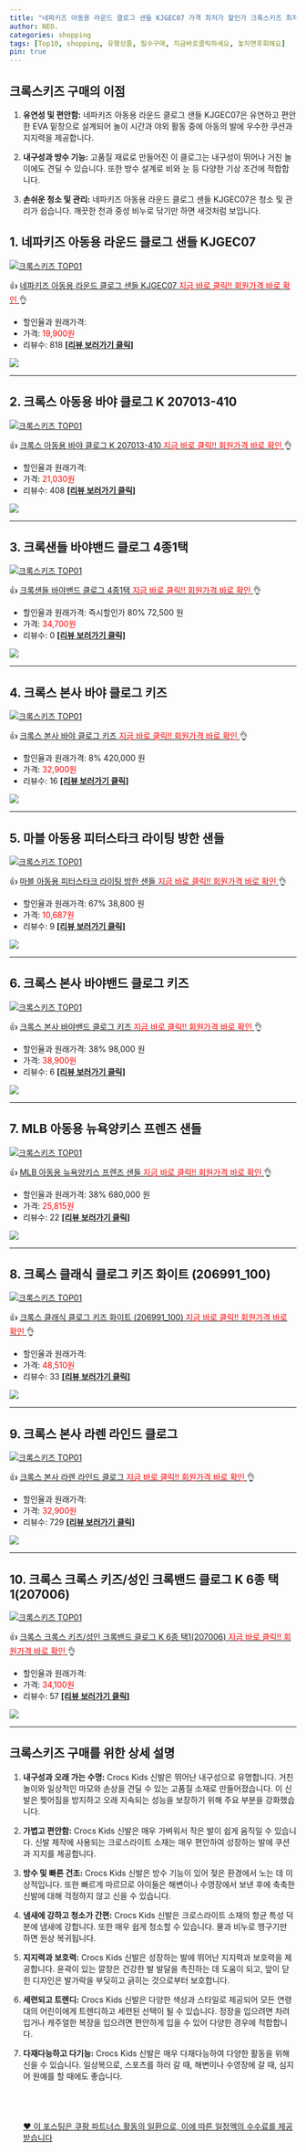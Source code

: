 ```yaml
---
title: "네파키즈 아동용 라운드 클로그 샌들 KJGEC07 가격 최저가 할인가 크록스키즈 최저가 추천 제품 비교"
author: NEO.
categories: shopping
tags: [Top10, shopping, 유행상품, 필수구매, 지금바로클릭하세요, 놓치면후회해요]
pin: true
---
```

## 크록스키즈 구매의 이점
1. **유연성 및 편안함:** 네파키즈 아동용 라운드 클로그 샌들 KJGEC07은 유연하고 편안한 EVA 밑창으로 설계되어 놀이 시간과 야외 활동 중에 아동의 발에 우수한 쿠션과 지지력을 제공합니다.


2. **내구성과 방수 기능:** 고품질 재료로 만들어진 이 클로그는 내구성이 뛰어나 거친 놀이에도 견딜 수 있습니다. 또한 방수 설계로 비와 눈 등 다양한 기상 조건에 적합합니다.


3. **손쉬운 청소 및 관리:** 네파키즈 아동용 라운드 클로그 샌들 KJGEC07은 청소 및 관리가 쉽습니다. 깨끗한 천과 중성 비누로 닦기만 하면 새것처럼 보입니다.

   

## 1. 네파키즈 아동용 라운드 클로그 샌들 KJGEC07

[![크록스키즈 TOP01](https://thumbnail10.coupangcdn.com/thumbnails/remote/490x490ex/image/retail/images/539121615331063-d63e7b75-3365-4bd5-8b46-e8ae0df0475d.jpg)](https://link.coupang.com/re/AFFSDP?lptag=AF3617701&subid=GithubCoopas&pageKey=7692063905&traceid=V0-153&itemId=20572321466&vendorItemId=87647732066)


👍 [네파키즈 아동용 라운드 클로그 샌들 KJGEC07 <font color=red> 지금 바로 클릭!! 회원가격 바로 확인 </font> ](https://link.coupang.com/re/AFFSDP?lptag=AF3617701&subid=GithubCoopas&pageKey=7692063905&traceid=V0-153&itemId=20572321466&vendorItemId=87647732066) 👌 


- 할인율과 원래가격: 
- 가격: <span style='color:red'>19,900원</span>
- 리뷰수: 818  [**[리뷰 보러가기 클릭]**](https://link.coupang.com/re/AFFSDP?lptag=AF3617701&subid=GithubCoopas&pageKey=7692063905&traceid=V0-153&itemId=20572321466&vendorItemId=87647732066)

[![](/discount_price.png)](https://link.coupang.com/re/AFFSDP?lptag=AF3617701&subid=GithubCoopas&pageKey=7692063905&traceid=V0-153&itemId=20572321466&vendorItemId=87647732066)

---


   

## 2. 크록스 아동용 바야 클로그 K 207013-410

[![크록스키즈 TOP01](https://thumbnail6.coupangcdn.com/thumbnails/remote/490x490ex/image/retail/images/2023/07/12/10/9/07e1fbbb-62c4-473a-b2a7-9fea1e767798.png)](https://link.coupang.com/re/AFFSDP?lptag=AF3617701&subid=GithubCoopas&pageKey=7460221944&traceid=V0-153&itemId=19443316539&vendorItemId=86554289192)


👍 [크록스 아동용 바야 클로그 K 207013-410 <font color=red> 지금 바로 클릭!! 회원가격 바로 확인 </font> ](https://link.coupang.com/re/AFFSDP?lptag=AF3617701&subid=GithubCoopas&pageKey=7460221944&traceid=V0-153&itemId=19443316539&vendorItemId=86554289192) 👌 


- 할인율과 원래가격: 
- 가격: <span style='color:red'>21,030원</span>
- 리뷰수: 408  [**[리뷰 보러가기 클릭]**](https://link.coupang.com/re/AFFSDP?lptag=AF3617701&subid=GithubCoopas&pageKey=7460221944&traceid=V0-153&itemId=19443316539&vendorItemId=86554289192)

[![](/discount_price.png)](https://link.coupang.com/re/AFFSDP?lptag=AF3617701&subid=GithubCoopas&pageKey=7460221944&traceid=V0-153&itemId=19443316539&vendorItemId=86554289192)

---


   

## 3. 크록샌들 바야밴드 클로그 4종1택

[![크록스키즈 TOP01](https://thumbnail8.coupangcdn.com/thumbnails/remote/490x490ex/image/vendor_inventory/5a70/5f259ae5bf96031f1cf25e46ac4b4e6f165f25223ca1223e4947ba40c4fe.jpg)](https://link.coupang.com/re/AFFSDP?lptag=AF3617701&subid=GithubCoopas&pageKey=7188296050&traceid=V0-153&itemId=18143481983&vendorItemId=88242522554)


👍 [크록샌들 바야밴드 클로그 4종1택 <font color=red> 지금 바로 클릭!! 회원가격 바로 확인 </font> ](https://link.coupang.com/re/AFFSDP?lptag=AF3617701&subid=GithubCoopas&pageKey=7188296050&traceid=V0-153&itemId=18143481983&vendorItemId=88242522554) 👌 


- 할인율과 원래가격: 즉시할인가 80%  72,500   원
- 가격: <span style='color:red'>34,700원</span>
- 리뷰수: 0  [**[리뷰 보러가기 클릭]**](https://link.coupang.com/re/AFFSDP?lptag=AF3617701&subid=GithubCoopas&pageKey=7188296050&traceid=V0-153&itemId=18143481983&vendorItemId=88242522554)

[![](/discount_price.png)](https://link.coupang.com/re/AFFSDP?lptag=AF3617701&subid=GithubCoopas&pageKey=7188296050&traceid=V0-153&itemId=18143481983&vendorItemId=88242522554)

---


   

## 4. 크록스 본사 바야 클로그 키즈

[![크록스키즈 TOP01](https://thumbnail10.coupangcdn.com/thumbnails/remote/490x490ex/image/vendor_inventory/fa07/952292c2c44fb49a5011137a966173343ea6e78572d95ce725499d6e14fb.jpg)](https://link.coupang.com/re/AFFSDP?lptag=AF3617701&subid=GithubCoopas&pageKey=6905813602&traceid=V0-153&itemId=16624263425&vendorItemId=80179064284)


👍 [크록스 본사 바야 클로그 키즈 <font color=red> 지금 바로 클릭!! 회원가격 바로 확인 </font> ](https://link.coupang.com/re/AFFSDP?lptag=AF3617701&subid=GithubCoopas&pageKey=6905813602&traceid=V0-153&itemId=16624263425&vendorItemId=80179064284) 👌 


- 할인율과 원래가격: 8%  420,000   원
- 가격: <span style='color:red'>32,900원</span>
- 리뷰수: 16  [**[리뷰 보러가기 클릭]**](https://link.coupang.com/re/AFFSDP?lptag=AF3617701&subid=GithubCoopas&pageKey=6905813602&traceid=V0-153&itemId=16624263425&vendorItemId=80179064284)

[![](/discount_price.png)](https://link.coupang.com/re/AFFSDP?lptag=AF3617701&subid=GithubCoopas&pageKey=6905813602&traceid=V0-153&itemId=16624263425&vendorItemId=80179064284)

---


   

## 5. 마블 아동용 피터스타크 라이팅 방한 샌들

[![크록스키즈 TOP01](https://thumbnail9.coupangcdn.com/thumbnails/remote/490x490ex/image/rs_quotation_api/mqk9qtwr/90189fcfbb384743b49dc0e95b288413.jpg)](https://link.coupang.com/re/AFFSDP?lptag=AF3617701&subid=GithubCoopas&pageKey=6136675718&traceid=V0-153&itemId=11740473030&vendorItemId=79014386468)


👍 [마블 아동용 피터스타크 라이팅 방한 샌들 <font color=red> 지금 바로 클릭!! 회원가격 바로 확인 </font> ](https://link.coupang.com/re/AFFSDP?lptag=AF3617701&subid=GithubCoopas&pageKey=6136675718&traceid=V0-153&itemId=11740473030&vendorItemId=79014386468) 👌 


- 할인율과 원래가격: 67%  38,800   원
- 가격: <span style='color:red'>10,687원</span>
- 리뷰수: 9  [**[리뷰 보러가기 클릭]**](https://link.coupang.com/re/AFFSDP?lptag=AF3617701&subid=GithubCoopas&pageKey=6136675718&traceid=V0-153&itemId=11740473030&vendorItemId=79014386468)

[![](/discount_price.png)](https://link.coupang.com/re/AFFSDP?lptag=AF3617701&subid=GithubCoopas&pageKey=6136675718&traceid=V0-153&itemId=11740473030&vendorItemId=79014386468)

---


   

## 6. 크록스 본사 바야밴드 클로그 키즈

[![크록스키즈 TOP01](https://thumbnail10.coupangcdn.com/thumbnails/remote/490x490ex/image/vendor_inventory/1739/7711aa2804f1a264a54538c8858e7035a1cb50a399ee8ee93493d8b9e7ef.jpg)](https://link.coupang.com/re/AFFSDP?lptag=AF3617701&subid=GithubCoopas&pageKey=7786234905&traceid=V0-153&itemId=21054626327&vendorItemId=88117073301)


👍 [크록스 본사 바야밴드 클로그 키즈 <font color=red> 지금 바로 클릭!! 회원가격 바로 확인 </font> ](https://link.coupang.com/re/AFFSDP?lptag=AF3617701&subid=GithubCoopas&pageKey=7786234905&traceid=V0-153&itemId=21054626327&vendorItemId=88117073301) 👌 


- 할인율과 원래가격: 38%  98,000   원
- 가격: <span style='color:red'>38,900원</span>
- 리뷰수: 6  [**[리뷰 보러가기 클릭]**](https://link.coupang.com/re/AFFSDP?lptag=AF3617701&subid=GithubCoopas&pageKey=7786234905&traceid=V0-153&itemId=21054626327&vendorItemId=88117073301)

[![](/discount_price.png)](https://link.coupang.com/re/AFFSDP?lptag=AF3617701&subid=GithubCoopas&pageKey=7786234905&traceid=V0-153&itemId=21054626327&vendorItemId=88117073301)

---


   

## 7. MLB 아동용 뉴욕양키스 프렌즈 샌들

[![크록스키즈 TOP01](https://thumbnail6.coupangcdn.com/thumbnails/remote/490x490ex/image/rs_quotation_api/eszmpnob/67bf9a072b4e4e80acfc2e81cb4a0ca8.jpg)](https://link.coupang.com/re/AFFSDP?lptag=AF3617701&subid=GithubCoopas&pageKey=6161757290&traceid=V0-153&itemId=11963232024&vendorItemId=79235807126)


👍 [MLB 아동용 뉴욕양키스 프렌즈 샌들 <font color=red> 지금 바로 클릭!! 회원가격 바로 확인 </font> ](https://link.coupang.com/re/AFFSDP?lptag=AF3617701&subid=GithubCoopas&pageKey=6161757290&traceid=V0-153&itemId=11963232024&vendorItemId=79235807126) 👌 


- 할인율과 원래가격: 38%  680,000   원
- 가격: <span style='color:red'>25,815원</span>
- 리뷰수: 22  [**[리뷰 보러가기 클릭]**](https://link.coupang.com/re/AFFSDP?lptag=AF3617701&subid=GithubCoopas&pageKey=6161757290&traceid=V0-153&itemId=11963232024&vendorItemId=79235807126)

[![](/discount_price.png)](https://link.coupang.com/re/AFFSDP?lptag=AF3617701&subid=GithubCoopas&pageKey=6161757290&traceid=V0-153&itemId=11963232024&vendorItemId=79235807126)

---


   

## 8. 크록스 클래식 클로그 키즈 화이트 (206991_100)

[![크록스키즈 TOP01](https://thumbnail8.coupangcdn.com/thumbnails/remote/490x490ex/image/vendor_inventory/2cf8/29206cc0a08fbe4b58a4a5ef81ff21e19c6624edc6b9f8042028f3cec628.jpg)](https://link.coupang.com/re/AFFSDP?lptag=AF3617701&subid=GithubCoopas&pageKey=6675366371&traceid=V0-153&itemId=17269256130&vendorItemId=86159769915)


👍 [크록스 클래식 클로그 키즈 화이트 (206991_100) <font color=red> 지금 바로 클릭!! 회원가격 바로 확인 </font> ](https://link.coupang.com/re/AFFSDP?lptag=AF3617701&subid=GithubCoopas&pageKey=6675366371&traceid=V0-153&itemId=17269256130&vendorItemId=86159769915) 👌 


- 할인율과 원래가격: 
- 가격: <span style='color:red'>48,510원</span>
- 리뷰수: 33  [**[리뷰 보러가기 클릭]**](https://link.coupang.com/re/AFFSDP?lptag=AF3617701&subid=GithubCoopas&pageKey=6675366371&traceid=V0-153&itemId=17269256130&vendorItemId=86159769915)

[![](/discount_price.png)](https://link.coupang.com/re/AFFSDP?lptag=AF3617701&subid=GithubCoopas&pageKey=6675366371&traceid=V0-153&itemId=17269256130&vendorItemId=86159769915)

---


   

## 9. 크록스 본사 라렌 라인드 클로그

[![크록스키즈 TOP01](https://thumbnail10.coupangcdn.com/thumbnails/remote/490x490ex/image/vendor_inventory/a440/28fe05e659df7e415f805799094eaad2f05681028d048cc05636bdd30cb5.jpg)](https://link.coupang.com/re/AFFSDP?lptag=AF3617701&subid=GithubCoopas&pageKey=7594506958&traceid=V0-153&itemId=20075856691&vendorItemId=87171552183)


👍 [크록스 본사 라렌 라인드 클로그 <font color=red> 지금 바로 클릭!! 회원가격 바로 확인 </font> ](https://link.coupang.com/re/AFFSDP?lptag=AF3617701&subid=GithubCoopas&pageKey=7594506958&traceid=V0-153&itemId=20075856691&vendorItemId=87171552183) 👌 


- 할인율과 원래가격: 
- 가격: <span style='color:red'>32,900원</span>
- 리뷰수: 729  [**[리뷰 보러가기 클릭]**](https://link.coupang.com/re/AFFSDP?lptag=AF3617701&subid=GithubCoopas&pageKey=7594506958&traceid=V0-153&itemId=20075856691&vendorItemId=87171552183)

[![](/discount_price.png)](https://link.coupang.com/re/AFFSDP?lptag=AF3617701&subid=GithubCoopas&pageKey=7594506958&traceid=V0-153&itemId=20075856691&vendorItemId=87171552183)

---


   

## 10. 크록스 크록스 키즈/성인 크록밴드 클로그 K 6종 택1(207006)

[![크록스키즈 TOP01](https://thumbnail8.coupangcdn.com/thumbnails/remote/490x490ex/image/vendor_inventory/bdd2/051ecdb0516f1c27d19af18bd48fbd8833d453c804811ab6d1c0638e612e.jpg)](https://link.coupang.com/re/AFFSDP?lptag=AF3617701&subid=GithubCoopas&pageKey=7214744536&traceid=V0-153&itemId=18267638010&vendorItemId=85413968725)


👍 [크록스 크록스 키즈/성인 크록밴드 클로그 K 6종 택1(207006) <font color=red> 지금 바로 클릭!! 회원가격 바로 확인 </font> ](https://link.coupang.com/re/AFFSDP?lptag=AF3617701&subid=GithubCoopas&pageKey=7214744536&traceid=V0-153&itemId=18267638010&vendorItemId=85413968725) 👌 


- 할인율과 원래가격: 
- 가격: <span style='color:red'>34,100원</span>
- 리뷰수: 57  [**[리뷰 보러가기 클릭]**](https://link.coupang.com/re/AFFSDP?lptag=AF3617701&subid=GithubCoopas&pageKey=7214744536&traceid=V0-153&itemId=18267638010&vendorItemId=85413968725)

[![](/discount_price.png)](https://link.coupang.com/re/AFFSDP?lptag=AF3617701&subid=GithubCoopas&pageKey=7214744536&traceid=V0-153&itemId=18267638010&vendorItemId=85413968725)

---
## 크록스키즈 구매를 위한 상세 설명
1. **내구성과 오래 가는 수명:** Crocs Kids 신발은 뛰어난 내구성으로 유명합니다. 거친 놀이와 일상적인 마모와 손상을 견딜 수 있는 고품질 소재로 만들어졌습니다. 이 신발은 찢어짐을 방지하고 오래 지속되는 성능을 보장하기 위해 주요 부분을 강화했습니다.

2. **가볍고 편안함:** Crocs Kids 신발은 매우 가벼워서 작은 발이 쉽게 움직일 수 있습니다. 신발 제작에 사용되는 크로스라이트 소재는 매우 편안하여 성장하는 발에 쿠션과 지지를 제공합니다.

3. **방수 및 빠른 건조:** Crocs Kids 신발은 방수 기능이 있어 젖은 환경에서 노는 데 이상적입니다. 또한 빠르게 마르므로 아이들은 해변이나 수영장에서 보낸 후에 축축한 신발에 대해 걱정하지 않고 신을 수 있습니다.

4. **냄새에 강하고 청소가 간편:** Crocs Kids 신발은 크로스라이트 소재의 항균 특성 덕분에 냄새에 강합니다. 또한 매우 쉽게 청소할 수 있습니다. 물과 비누로 헹구기만 하면 원상 복귀됩니다.

5. **지지력과 보호력:** Crocs Kids 신발은 성장하는 발에 뛰어난 지지력과 보호력을 제공합니다. 윤곽이 있는 깔창은 건강한 발 발달을 촉진하는 데 도움이 되고, 앞이 닫힌 디자인은 발가락을 부딪히고 긁히는 것으로부터 보호합니다.

6. **세련되고 트렌디:** Crocs Kids 신발은 다양한 색상과 스타일로 제공되어 모든 연령대의 어린이에게 트렌디하고 세련된 선택이 될 수 있습니다. 정장을 입으려면 차려입거나 캐주얼한 복장을 입으려면 편안하게 입을 수 있어 다양한 경우에 적합합니다.

7. **다재다능하고 다기능:** Crocs Kids 신발은 매우 다재다능하여 다양한 활동을 위해 신을 수 있습니다. 일상복으로, 스포츠를 하러 갈 때, 해변이나 수영장에 갈 때, 심지어 원예를 할 때에도 좋습니다.<br><br><br><br><br> [ ❤  이 포스팅은 쿠팡 파트너스 활동의 일환으로, 이에 따른 일정액의 수수료를 제공받습니다](https://link.coupang.com/a/bcEFyh)